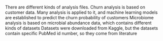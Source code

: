 There are different kinds of analysis files. 
Churn analysis is based on customer data. Many analysis is applied to it, and machine learning models are established to predict the churn probability of customers
Microbiome analysis is based on microbial abundance data, which contains different kinds of datasets
Datasets were downloaded from Kaggle, but the datasets contain specific PubMed id number, so they come from literature
